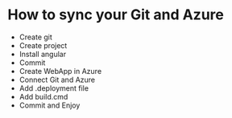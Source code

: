 # How to sync your Git and Azure

* Create git
* Create project
* Install angular
* Commit
* Create WebApp in Azure
* Connect Git and Azure
* Add .deployment file
* Add build.cmd
* Commit and Enjoy